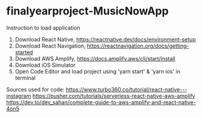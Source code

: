 # finalyearproject-MusicNowApp
Instruction to load application
1. Download React Native, https://reactnative.dev/docs/environment-setup
2. Download React Navigation, https://reactnavigation.org/docs/getting-started
3. Download AWS Amplify, https://docs.amplify.aws/cli/start/install
4. Download iOS Simulator
5. Open Code Editor and load project using 'yarn start' & 'yarn ios' in terminal

Sources used for code: 
https://www.turbo360.co/tutorial/react-native---instagram
https://pusher.com/tutorials/serverless-react-native-aws-amplify
https://dev.to/dev_sahan/complete-guide-to-aws-amplify-and-react-native-4on5
